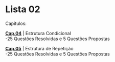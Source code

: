 #    Lista 02 

Capítulos: 

[**Cap.04**](https://github.com/GustavoHenrique07/DisciplinaPOO2023.2/tree/main/Lista02/Cap04) | Estrutura Condicional <br>
-25 Questões Resolvidas e 5 Questões Propostas

[**Cap.05**](https://github.com/GustavoHenrique07/DisciplinaPOO2023.2/tree/main/Lista02/Cap05) | Estrutura de Repetição <br>
-25 Questões Resolvidas e 5 Questões Propostas

